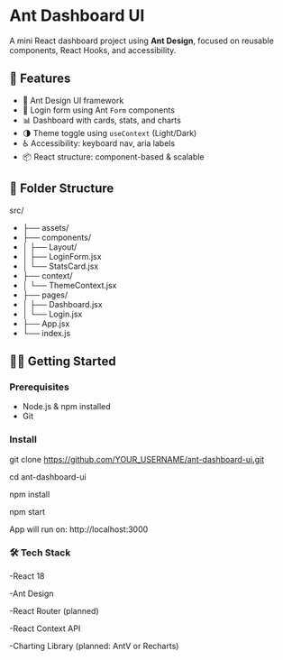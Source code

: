 # Ant Dashboard UI 

A mini React dashboard project using **Ant Design**, focused on reusable components, React Hooks, and accessibility.

## 🚀 Features

- 🧱 Ant Design UI framework
- 🔐 Login form using Ant `Form` components
- 📊 Dashboard with cards, stats, and charts
- 🌗 Theme toggle using `useContext` (Light/Dark)
- ♿ Accessibility: keyboard nav, aria labels
- 📦 React structure: component-based & scalable

## 📁 Folder Structure
src/
- ├── assets/
- ├── components/
- │ ├── Layout/
- │ ├── LoginForm.jsx
- │ └── StatsCard.jsx
- ├── context/
- │ └── ThemeContext.jsx
- ├── pages/
- │ ├── Dashboard.jsx
- │ └── Login.jsx
- ├── App.jsx
- └── index.js


## 🧑‍💻 Getting Started

### Prerequisites

- Node.js & npm installed
- Git

### Install
git clone https://github.com/YOUR_USERNAME/ant-dashboard-ui.git

cd ant-dashboard-ui

npm install

npm start

App will run on: http://localhost:3000

### 🛠 Tech Stack
-React 18

-Ant Design

-React Router (planned)

-React Context API

-Charting Library (planned: AntV or Recharts)

